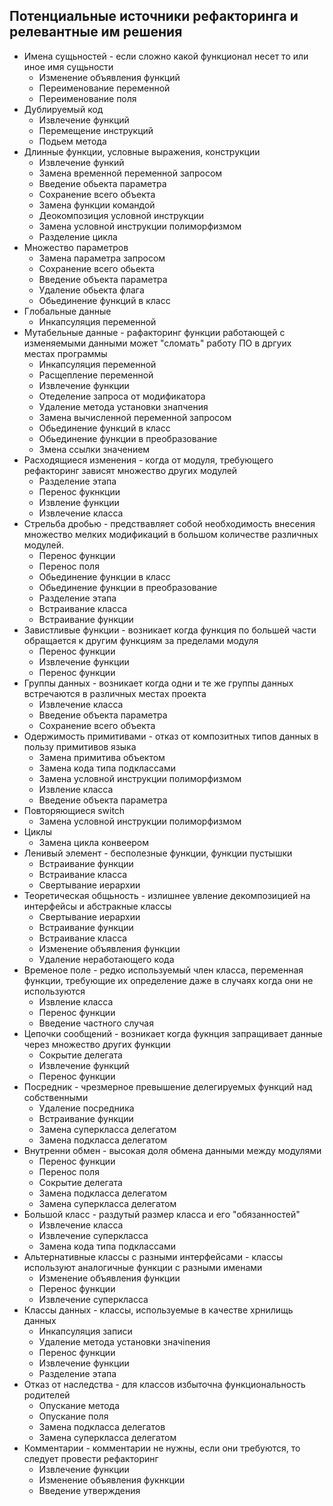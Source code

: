 ## Потенциальные источники рефакторинга и релевантные им решения
 - Имена сущьностей - если сложно какой функционал несет то или иное имя сущьности
    - Изменение объявления функций
    - Переименование переменной
    - Переименование поля
 - Дублируемый код
    - Извлечение функций
    - Перемещение инструкций
    - Подьем метода
 - Длинные функции, условные выражения, конструкции
    - Извлечение функий
    - Замена временной переменной запросом
    - Введение обьекта параметра
    - Сохранение всего объекта
    - Замена функции командой
    - Деокомпозиция условной инструкции
    - Замена условной инструкции полиморфизмом
    - Разделение цикла
 - Множество параметров
    - Замена параметра запросом
    - Сохранение всего обьекта
    - Введение объекта параметра
    - Удаление обьекта флага
    - Обьединение функций в класс
 - Глобальные данные
    - Инкапсуляция переменной
 - Мутабельные данные - рафакторинг функции работающей с изменяемыми данными может "сломать"
 работу ПО в дргуих местах программы
    - Инкапсуляция переменной
    - Расщепление переменной
    - Извлечение функции
    - Отеделение запроса от модификатора
    - Удаление метода установки знапчения
    - Замена вычисленной переменной запросом
    - Обьединение функций в класс
    - Обьединение функции в преобразование
    - Змена ссылки значением
 - Расходящиеся изменения - когда от модуля, требующего рефакторинг зависят множество других модулей
    - Разделение этапа
    - Перенос фукнкции
    - Извление функции
    - Извлечение класса
 - Стрельба дробью - предствавляет собой необходимость внесения множество мелких модификаций в большом
 количестве различных модулей.
    - Перенос функции
    - Перенос поля
    - Обьединение функции в класс
    - Обьединение функции в преобразование
    - Разделение этапа
    - Встраивание класса
    - Встраивание функции
- Завистливые функции - возникает когда функция по большей части обращается к другим функциям за пределами модуля
    - Перенос функции
    - Извлечение функции
    - Перенос функции
- Группы данных - возникает когда одни и те же группы данных встречаются в различных местах проекта
    - Извлечение класса
    - Введение объекта параметра
    - Сохранение всего объекта
- Одержимость примитивами - отказ от композитных типов данных в пользу примитивов языка
    - Замена примитива объектом
    - Замена кода типа подклассами
    - Замена условной инструкции полиморфизмом
    - Извление класса
    - Введение объекта параметра
- Повторяющиеся switch
    - Замена условной инструкции полиморфизмом
- Циклы
    - Замена цикла конвеером
- Ленивый элемент - бесполезные функции, функции пустышки
    - Встраивание функции
    - Встраивание класса
    - Свертывание иерархии
- Теоретическая общьность - излишнее увление декомпозицией на интерфейсы и абстракные классы
    - Свертывание иерархии
    - Встраивание функции
    - Встраивание класса
    - Изменение объявления функции
    - Удаление неработающего кода
- Временое поле - редко используемый член класса, переменная функции, требующие их определение даже
в случаях когда они не используются
    - Извление класса
    - Перенос функции
    - Введение частного случая
- Цепочки сообщений - возникает когда фукнция запращивает данные через множество других функции
    - Сокрытие делегата
    - Извлечение функций
    - Перенос функции
- Посредник - чрезмерное превышение делегируемых функций над собственными
    - Удаление посредника
    - Встраивание функции
    - Замена суперкласса делегатом
    - Замена подкласса делегатом
- Внутренни обмен - высокая доля обмена данными между модулями
    - Перенос функции
    - Перенос поля
    - Сокрытие делегата
    - Замена подкласса делегатом
    - Замена суперкласса делегатом
- Большой класс - раздутый размер класса и его "обязанностей"
    - Извлечение класса
    - Извлечение суперкласса
    - Замена кода типа подклассами
- Альтернативные классы с разными интерфейсами - классы используют аналогичные функции с разными именами
    - Изменение объявления функции
    - Перенос функции
    - Извлечение суперкласса
- Классы данных - классы, используемые в качестве хрнилищь данных
    - Инкапсуляция записи
    - Удаление метода установки значinения
    - Перенос функции
    - Извлечение функции
    - Разделение этапа
- Отказ от наследства - для классов избыточна функциональность родителей
    - Опускание метода
    - Опускание поля
    - Замена подкласса делегатов
    - Замена суперкласса делегатом
- Комментарии - комментарии не нужны, если они требуются, то следует провести рефакторинг
    - Извлечение функции
    - Изменение объявления фукнкции
    - Введение утверждения
